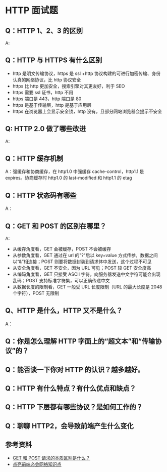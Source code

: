 # HTTP 面试题

## Q：HTTP 1、2、3 的区别

A:

## Q：HTTP 与 HTTPS 有什么区别

-   http 是明文传输协议，https 是 ssl +http 协议构建的可进行加密传输、身份认真的网络协议，比 http 协议安全
-   https 比 http 更加安全，搜索引擎对其更友好，利于 SEO
-   https 需要 ssl 证书，http 不用
-   https 端口是 443，http 端口是 80
-   https 是基于传输层，http 是基于应用层
-   https 在浏览器上会显示安全锁，http 没有，且部分网站浏览器会提示不安全

## Q: HTTP 2.0 做了哪些改进

A:

## Q：HTTP 缓存机制

A：强缓存和协商缓存，在 http1.0 中强缓存 cache-control，http1.1 是 expires。协商缓存时 http1.0 的 last-modified 和 http1.1 的 etag

## Q：HTTP 状态码有哪些

A：

## Q：GET 和 POST 的区别在哪里？

A:

-   从缓存角度看，GET 会被缓存，POST 不会被缓存
-   从参数角度看，GET 通过在 url 的"?"后以 key=value 方式传参，数据之间以“&”相连接；POST 则要将数据封装到请求体中发送，这个过程不可见
-   从安全角度看，GET 不安全，因为 URL 可见；POST 较 GET 安全度高
-   从编码角度看，GET 只接受 ASCII 字符，向服务器发送中文字符可能会出现乱码；POST 支持标准字符集，可以正确传递中文
-   从数据长度的限制看，GET 一般受 URL 长度限制（URL 的最大长度是 2048 个字符），POST 无限制

## Q、HTTP 是什么，HTTP 又不是什么？

A：

## Q：你是怎么理解 HTTP 字面上的“超文本”和“传输协议”的？

## Q：能否谈一下你对 HTTP 的认识？越多越好。

## Q：HTTP 有什么特点？有什么优点和缺点？

## Q：HTTP 下层都有哪些协议？是如何工作的？

## Q：聊聊 HTTP2，会导致前端产生什么变化

## 参考资料

-   [GET 和 POST 请求的本质区别是什么？](https://segmentfault.com/a/1190000038556123)
-   [点亮前端必会网络知识点](https://mp.weixin.qq.com/s?__biz=Mzg5ODA5NTM1Mw==&mid=2247484152&idx=1&sn=ba6fc3a8c71c69a2290f2284aad74fcb&scene=19#wechat_redirect)
